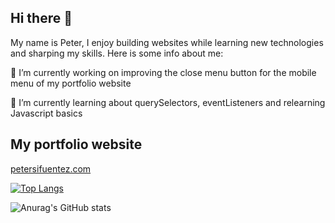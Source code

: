 ## Hi there 👋
My name is Peter, I enjoy building websites while learning new technologies and sharping my skills. Here is some info about me: 

🔭 I’m currently working on improving the close menu button for the mobile menu of my portfolio website

🌱 I’m currently learning about querySelectors, eventListeners and relearning Javascript basics 

## My portfolio website
<a target="_blank" href="https://petersifuentez.com/">petersifuentez.com</a>

[![Top Langs](https://github-readme-stats.vercel.app/api/top-langs/?username=peter-sifuentez)](https://github.com/anuraghazra/github-readme-stats)

![Anurag's GitHub stats](https://github-readme-stats.vercel.app/api?username=peter-sifuentez&hide=stars,issues,contribs)





